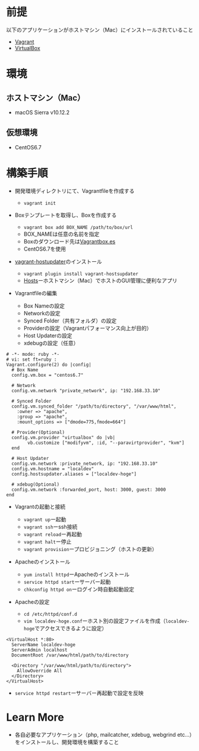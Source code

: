 # 前提
以下のアプリケーションがホストマシン（Mac）にインストールされていること
+ [Vagrant](https://www.vagrantup.com/downloads.html)
+ [VirtualBox](https://www.virtualbox.org/)

# 環境
## ホストマシン（Mac）
+ macOS Sierra v10.12.2

## 仮想環境
+ CentOS6.7

# 構築手順
+ 開発環境ディレクトリにて、Vagrantfileを作成する
  + `vagrant init`
  
+ Boxテンプレートを取得し、Boxを作成する
  + `vagrant box add BOX_NAME /path/to/box/url`
  + BOX_NAMEは任意の名前を指定
  + Boxのダウンロード先は[Vagrantbox.es](http://www.vagrantbox.es/)
  + CentOS6.7を使用

+ [vagrant-hostupdater](https://github.com/cogitatio/vagrant-hostsupdater)のインストール
  + `vagrant plugin install vagrant-hostsupdater`
  + [Hosts](http://permanentmarkers.nl/software.html)ーホストマシン（Mac）でホストのGUI管理に便利なアプリ
  
+ Vagrantfileの編集
  + Box Nameの設定 
  + Networkの設定
  + Synced Folder（共有フォルダ）の設定
  + Providerの設定（Vagrantパフォーマンス向上が目的）
  + Host Updaterの設定
  + xdebugの設定（任意）

```
# -*- mode: ruby -*-
# vi: set ft=ruby :
Vagrant.configure(2) do |config|
  # Box Name
  config.vm.box = "centos6.7"
  
  # Network
  config.vm.network "private_network", ip: "192.168.33.10"
  
  # Synced Folder
  config.vm.synced_folder "/path/to/directory", "/var/www/html",
    :owner => "apache",
    :group => "apache",
    :mount_options => ["dmode=775,fmode=664"]
  
  # Provider(Optional)
  config.vm.provider "virtualbox" do |vb|
        vb.customize ["modifyvm", :id, "--paravirtprovider", "kvm"]
  end
  
  # Host Updater
  config.vm.network :private_network, ip: "192.168.33.10"
  config.vm.hostname = "localdev" 
  config.hostsupdater.aliases = ["localdev-hoge"]
  
  # xdebug(Optional)
  config.vm.network :forwarded_port, host: 3000, guest: 3000
end
```

+ Vagrantの起動と接続
  + `vagrant up`ー起動
  + `vagrant ssh`ーssh接続
  + `vagrant reload`ー再起動
  + `vagrant halt`ー停止
  + `vagrant provision`ープロビジョニング（ホストの更新）
  
+ Apacheのインストール
  + `yum install httpd`ーApacheのインストール
  + `service httpd start`ーサーバー起動
  + `chkconfig httpd on`ーログイン時自動起動設定

+ Apacheの設定
  + `cd /etc/httpd/conf.d`
  + `vim localdev-hoge.conf`ーホスト別の設定ファイルを作成（`localdev-hoge`でアクセスできるように設定）
  
```
<VirtualHost *:80>
  ServerName localdev-hoge
  ServerAdmin localhost
  DocumentRoot /var/www/html/path/to/directory

  <Directory "/var/www/html/path/to/directory">
    AllowOverride All
  </Directory>
</VirtualHost>
```

  + `service httpd restart`ーサーバー再起動で設定を反映
  
# Learn More
  + 各自必要なアプリケーション（php, mailcatcher, xdebug, webgrind etc...）をインストールし、開発環境を構築すること


